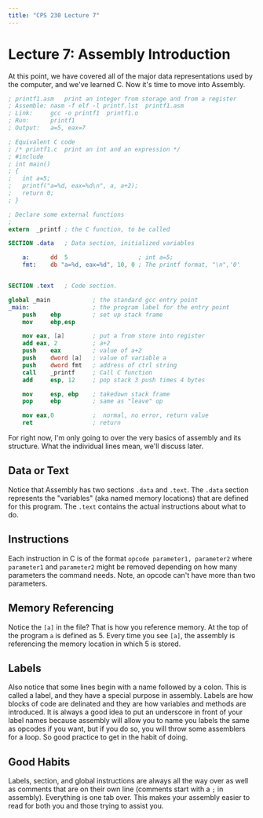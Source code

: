 ```yaml
---
title: "CPS 230 Lecture 7"
---
```


# Lecture 7: Assembly Introduction

At this point, we have covered all of the major data representations used by the computer, and we've learned C.  Now it's time to move into Assembly.

``` nasm
; printf1.asm   print an integer from storage and from a register
; Assemble:	nasm -f elf -l printf.lst  printf1.asm
; Link:		gcc -o printf1  printf1.o
; Run:		printf1
; Output:	a=5, eax=7

; Equivalent C code
; /* printf1.c  print an int and an expression */
; #include 
; int main()
; {
;   int a=5;
;   printf("a=%d, eax=%d\n", a, a+2);
;   return 0;
; }

; Declare some external functions
;
extern	_printf	; the C function, to be called

SECTION .data	; Data section, initialized variables

	a:		dd	5					 ; int a=5;
	fmt:    db "a=%d, eax=%d", 10, 0 ; The printf format, "\n",'0'


SECTION .text   ; Code section.

global _main			; the standard gcc entry point
_main:					; the program label for the entry point
    push    ebp			; set up stack frame
    mov     ebp,esp

	mov	eax, [a]		; put a from store into register
	add	eax, 2			; a+2
	push	eax			; value of a+2
    push    dword [a]	; value of variable a
    push    dword fmt	; address of ctrl string
    call    _printf		; Call C function
    add     esp, 12		; pop stack 3 push times 4 bytes

    mov     esp, ebp	; takedown stack frame
    pop     ebp			; same as "leave" op

	mov	eax,0			;  normal, no error, return value
	ret					; return
```

For right now, I'm only going to over the very basics of assembly and its structure.  What the individual lines mean, we'll discuss later.

## Data or Text

Notice that Assembly has two sections `.data` and `.text`.  The `.data` section represents the "variables" (aka named memory locations) that are defined for this program.  The `.text` contains the actual instructions about what to do.

## Instructions

Each instruction in C is of the format `opcode parameter1, parameter2` where `parameter1` and `parameter2` might be removed depending on how many parameters the command needs.  Note, an opcode can't have more than two parameters.

## Memory Referencing

Notice the `[a]` in the file?  That is how you reference memory.  At the top of the program `a` is defined as 5.  Every time you see `[a]`, the assembly is referencing the memory location in which 5 is stored.

## Labels

Also notice that some lines begin with a name followed by a colon.  This is called a label, and they have a special purpose in assembly.  Labels are how blocks of code are delinated and they are how variables and methods are introduced.  It is always a good idea to put an underscore in front of your label names because assembly will allow you to name you labels the same as opcodes if you want, but if you do so, you will throw some assemblers for a loop.  So good practice to get in the habit of doing.

## Good Habits

Labels, section, and global instructions are always all the way over as well as comments that are on their own line (comments start with a `;` in assembly).  Everything is one tab over.  This makes your assembly easier to read for both you and those trying to assist you.